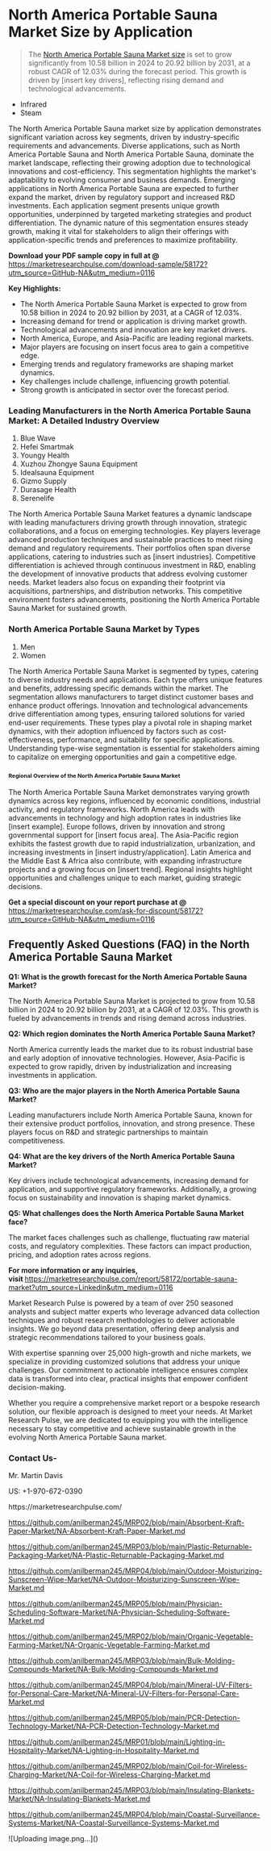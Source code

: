<h1>North America Portable Sauna Market&nbsp;Size by Application</h1><blockquote><p>The <a href="https://marketresearchpulse.com/download-sample/58172?utm_source=GitHub-NA&amp;utm_medium=0116">North America Portable Sauna Market size</a> is set to grow significantly from 10.58 billion in 2024 to 20.92 billion by 2031, at a robust CAGR of 12.03% during the forecast period. This growth is driven by [insert key drivers], reflecting rising demand and technological advancements.</p></blockquote><ul><li>Infrared <li> Steam</li></ul><p>The North America Portable Sauna market size by application demonstrates significant variation across key segments, driven by industry-specific requirements and advancements. Diverse applications, such as North America Portable Sauna and North America Portable Sauna, dominate the market landscape, reflecting their growing adoption due to technological innovations and cost-efficiency. This segmentation highlights the market's adaptability to evolving consumer and business demands. Emerging applications in North America Portable Sauna are expected to further expand the market, driven by regulatory support and increased R&D investments. Each application segment presents unique growth opportunities, underpinned by targeted marketing strategies and product differentiation. The dynamic nature of this segmentation ensures steady growth, making it vital for stakeholders to align their offerings with application-specific trends and preferences to maximize profitability.</p><p><strong>Download your PDF sample copy in full at @ </strong><a href="https://marketresearchpulse.com/download-sample/58172?utm_source=GitHub-NA&amp;utm_medium=0116">https://marketresearchpulse.com/download-sample/58172?utm_source=GitHub-NA&amp;utm_medium=0116</a></p><p><strong>Key Highlights: </strong></p><ul><li>The North America Portable Sauna Market is expected to grow from 10.58 billion in 2024 to 20.92 billion by 2031, at a CAGR of 12.03%.</li><li>Increasing demand for trend or application is driving market growth.</li><li>Technological advancements and innovation are key market drivers.</li><li>North America, Europe, and Asia-Pacific are leading regional markets.</li><li>Major players are focusing on insert focus area to gain a competitive edge.</li><li>Emerging trends and regulatory frameworks are shaping market dynamics.</li><li>Key challenges include challenge, influencing growth potential.</li><li>Strong growth is anticipated in sector over the forecast period.</li></ul><h3>Leading Manufacturers in the North America Portable Sauna Market: A Detailed Industry Overview</h3><ol><li>Blue Wave</li><li>Hefei Smartmak</li><li>Youngy Health</li><li>Xuzhou Zhongye Sauna Equipment</li><li>Idealsauna Equipment</li><li>Gizmo Supply</li><li>Durasage Health</li><li>Serenelife</li></ol><div class="flex max-w-full flex-col flex-grow"><div class="min-h-8 text-message flex w-full flex-col items-end gap-2 whitespace-normal break-words [.text-message+&amp;]:mt-5" dir="auto" data-message-author-role="assistant" data-message-id="fd8432e4-4910-450d-b182-61b7bfb0a01f" data-message-model-slug="gpt-4o"><div class="flex w-full flex-col gap-1 empty:hidden first:pt-[3px]"><div class="markdown prose w-full break-words dark:prose-invert light"><p>The North America Portable Sauna Market features a dynamic landscape with leading manufacturers driving growth through innovation, strategic collaborations, and a focus on emerging technologies. Key players leverage advanced production techniques and sustainable practices to meet rising demand and regulatory requirements. Their portfolios often span diverse applications, catering to industries such as [insert industries]. Competitive differentiation is achieved through continuous investment in R&amp;D, enabling the development of innovative products that address evolving customer needs. Market leaders also focus on expanding their footprint via acquisitions, partnerships, and distribution networks. This competitive environment fosters advancements, positioning the North America Portable Sauna Market for sustained growth.</p></div></div></div></div><h3>North America Portable Sauna Market by Types</h3><ol><li>Men <li> Women</li></ol><div class="flex max-w-full flex-col flex-grow"><div class="min-h-8 text-message flex w-full flex-col items-end gap-2 whitespace-normal break-words [.text-message+&amp;]:mt-5" dir="auto" data-message-author-role="assistant" data-message-id="084470be-0bb7-4664-bddf-5156b4f41249" data-message-model-slug="gpt-4o-mini"><div class="flex w-full flex-col gap-1 empty:hidden first:pt-[3px]"><div class="markdown prose w-full break-words dark:prose-invert light"><p>The North America Portable Sauna Market is segmented by types, catering to diverse industry needs and applications. Each type offers unique features and benefits, addressing specific demands within the market. The segmentation allows manufacturers to target distinct customer bases and enhance product offerings. Innovation and technological advancements drive differentiation among types, ensuring tailored solutions for varied end-user requirements. These types play a pivotal role in shaping market dynamics, with their adoption influenced by factors such as cost-effectiveness, performance, and suitability for specific applications. Understanding type-wise segmentation is essential for stakeholders aiming to capitalize on emerging opportunities and gain a competitive edge.</p></div></div></div></div><h3><span style="font-size: 11px;">Regional Overview of the North America Portable Sauna Market</span></h3><div class="flex max-w-full flex-col flex-grow"><div class="min-h-8 text-message flex w-full flex-col items-end gap-2 whitespace-normal break-words [.text-message+&amp;]:mt-5" dir="auto" data-message-author-role="assistant" data-message-id="e9038762-ce64-4e30-91c9-9bd413514231" data-message-model-slug="gpt-4o-mini"><div class="flex w-full flex-col gap-1 empty:hidden first:pt-[3px]"><div class="markdown prose w-full break-words dark:prose-invert light"><p>The North America Portable Sauna Market demonstrates varying growth dynamics across key regions, influenced by economic conditions, industrial activity, and regulatory frameworks. North America leads with advancements in technology and high adoption rates in industries like [insert example]. Europe follows, driven by innovation and strong governmental support for [insert focus area]. The Asia-Pacific region exhibits the fastest growth due to rapid industrialization, urbanization, and increasing investments in [insert industry/application]. Latin America and the Middle East &amp; Africa also contribute, with expanding infrastructure projects and a growing focus on [insert trend]. Regional insights highlight opportunities and challenges unique to each market, guiding strategic decisions.</p></div></div></div></div><p><strong>Get a special discount on your report purchase at @ </strong><a href="https://marketresearchpulse.com/ask-for-discount/58172?utm_source=GitHub-NA&amp;utm_medium=0116">https://marketresearchpulse.com/ask-for-discount/58172?utm_source=GitHub-NA&amp;utm_medium=0116</a></p><h2>Frequently Asked Questions (FAQ) in the North America Portable Sauna Market</h2><p><strong>Q1: What is the growth forecast for the North America Portable Sauna Market?</strong></p><p>The North America Portable Sauna Market is projected to grow from 10.58 billion in 2024 to 20.92 billion by 2031, at a CAGR of 12.03%. This growth is fueled by advancements in trends and rising demand across industries.</p><p><strong>Q2: Which region dominates the North America Portable Sauna Market?</strong></p><p>North America currently leads the market due to its robust industrial base and early adoption of innovative technologies. However, Asia-Pacific is expected to grow rapidly, driven by industrialization and increasing investments in application.</p><p><strong>Q3: Who are the major players in the North America Portable Sauna Market?</strong></p><p>Leading manufacturers include North America Portable Sauna, known for their extensive product portfolios, innovation, and strong presence. These players focus on R&amp;D and strategic partnerships to maintain competitiveness.</p><p><strong>Q4: What are the key drivers of the North America Portable Sauna Market?</strong></p><p>Key drivers include technological advancements, increasing demand for application, and supportive regulatory frameworks. Additionally, a growing focus on sustainability and innovation is shaping market dynamics.</p><p><strong>Q5: What challenges does the North America Portable Sauna Market face?</strong></p><p>The market faces challenges such as challenge, fluctuating raw material costs, and regulatory complexities. These factors can impact production, pricing, and adoption rates across regions.</p><p><strong>For more information or any inquiries, visit&nbsp;</strong><a href="https://marketresearchpulse.com/report/58172/portable-sauna-market?utm_source=Linkedin&utm_medium=0116">https://marketresearchpulse.com/report/58172/portable-sauna-market?utm_source=Linkedin&utm_medium=0116</a></p><p>Market Research Pulse is powered by a team of over 250 seasoned analysts and subject matter experts who leverage advanced data collection techniques and robust research methodologies to deliver actionable insights. We go beyond data presentation, offering deep analysis and strategic recommendations tailored to your business goals.</p><p>With expertise spanning over 25,000 high-growth and niche markets, we specialize in providing customized solutions that address your unique challenges. Our commitment to actionable intelligence ensures complex data is transformed into clear, practical insights that empower confident decision-making.</p><p>Whether you require a comprehensive market report or a bespoke research solution, our flexible approach is designed to meet your needs. At Market Research Pulse, we are dedicated to equipping you with the intelligence necessary to stay competitive and achieve sustainable growth in the evolving North America Portable Sauna market.</p><h3><strong>Contact Us-</strong></h3><p>Mr. Martin Davis</p><p>US: +1-970-672-0390</p><p>https://marketresearchpulse.com/</p><p><a href="https://github.com/anilberman245/MRP02/blob/main/Absorbent-Kraft-Paper-Market/NA-Absorbent-Kraft-Paper-Market.md">https://github.com/anilberman245/MRP02/blob/main/Absorbent-Kraft-Paper-Market/NA-Absorbent-Kraft-Paper-Market.md</a></p><p><a href="https://github.com/anilberman245/MRP03/blob/main/Plastic-Returnable-Packaging-Market/NA-Plastic-Returnable-Packaging-Market.md">https://github.com/anilberman245/MRP03/blob/main/Plastic-Returnable-Packaging-Market/NA-Plastic-Returnable-Packaging-Market.md</a></p><p><a href="https://github.com/anilberman245/MRP04/blob/main/Outdoor-Moisturizing-Sunscreen-Wipe-Market/NA-Outdoor-Moisturizing-Sunscreen-Wipe-Market.md">https://github.com/anilberman245/MRP04/blob/main/Outdoor-Moisturizing-Sunscreen-Wipe-Market/NA-Outdoor-Moisturizing-Sunscreen-Wipe-Market.md</a></p><p><a href="https://github.com/anilberman245/MRP05/blob/main/Physician-Scheduling-Software-Market/NA-Physician-Scheduling-Software-Market.md">https://github.com/anilberman245/MRP05/blob/main/Physician-Scheduling-Software-Market/NA-Physician-Scheduling-Software-Market.md</a></p><p><a href="https://github.com/anilberman245/MRP02/blob/main/Organic-Vegetable-Farming-Market/NA-Organic-Vegetable-Farming-Market.md">https://github.com/anilberman245/MRP02/blob/main/Organic-Vegetable-Farming-Market/NA-Organic-Vegetable-Farming-Market.md</a></p><p><a href="https://github.com/anilberman245/MRP03/blob/main/Bulk-Molding-Compounds-Market/NA-Bulk-Molding-Compounds-Market.md">https://github.com/anilberman245/MRP03/blob/main/Bulk-Molding-Compounds-Market/NA-Bulk-Molding-Compounds-Market.md</a></p><p><a href="https://github.com/anilberman245/MRP04/blob/main/Mineral-UV-Filters-for-Personal-Care-Market/NA-Mineral-UV-Filters-for-Personal-Care-Market.md">https://github.com/anilberman245/MRP04/blob/main/Mineral-UV-Filters-for-Personal-Care-Market/NA-Mineral-UV-Filters-for-Personal-Care-Market.md</a></p><p><a href="https://github.com/anilberman245/MRP05/blob/main/PCR-Detection-Technology-Market/NA-PCR-Detection-Technology-Market.md">https://github.com/anilberman245/MRP05/blob/main/PCR-Detection-Technology-Market/NA-PCR-Detection-Technology-Market.md</a></p><p><a href="https://github.com/anilberman245/MRP01/blob/main/Lighting-in-Hospitality-Market/NA-Lighting-in-Hospitality-Market.md">https://github.com/anilberman245/MRP01/blob/main/Lighting-in-Hospitality-Market/NA-Lighting-in-Hospitality-Market.md</a></p><p><a href="https://github.com/anilberman245/MRP02/blob/main/Coil-for-Wireless-Charging-Market/NA-Coil-for-Wireless-Charging-Market.md">https://github.com/anilberman245/MRP02/blob/main/Coil-for-Wireless-Charging-Market/NA-Coil-for-Wireless-Charging-Market.md</a></p><p><a href="https://github.com/anilberman245/MRP03/blob/main/Insulating-Blankets-Market/NA-Insulating-Blankets-Market.md">https://github.com/anilberman245/MRP03/blob/main/Insulating-Blankets-Market/NA-Insulating-Blankets-Market.md</a></p><p><a href="https://github.com/anilberman245/MRP04/blob/main/Coastal-Surveillance-Systems-Market/NA-Coastal-Surveillance-Systems-Market.md">https://github.com/anilberman245/MRP04/blob/main/Coastal-Surveillance-Systems-Market/NA-Coastal-Surveillance-Systems-Market.md</a></p>
![Uploading image.png…]()
